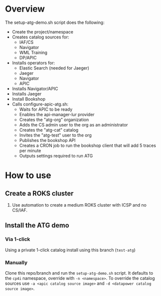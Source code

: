 # Overview
The setup-atg-demo.sh script does the following:
- Create the project/namespace
- Creates catalog sources for:
  - IAF/CS
  - Navigator
  - WML Training
  - DP/APIC
- Installs operators for:
  - Elastic Search (needed for Jaeger)
  - Jaeger
  - Navigator
  - APIC
- Installs Navigator/APIC
- Installs Jaeger
- Install Bookshop
- Calls configure-apic-atg.sh:
  - Waits for APIC to be ready
  - Enables the api-manager-lur provider
  - Creates the "atg-org" organization
  - Adds the CS admin user to the org as an administrator
  - Creates the "atg-cat" catalog
  - Invites the "atg-test" user to the org
  - Publishes the bookshop API
  - Creates a CRON job to run the bookshop client that will add 5 traces per minute
  - Outputs settings required to run ATG

# How to use
## Create a ROKS cluster
1) Use automation to create a medium ROKS cluster with ICSP and no CS/IAF.

## Install the ATG demo
### Via 1-click
Using a private 1-click catalog install using this branch (`test-atg`)

### Manually
Clone this repo/branch and run the `setup-atg-demo.sh` script. It defaults to the `cp4i` namespace,
override with `-n <namespace>`. To override the catalog sources use `-a <apic catalog source image>`
and `-d <datapower catalog source image>`.
